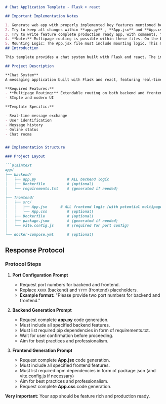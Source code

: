 ```markdown
# Chat Application Template - Flask + react

## Important Implementation Notes

1. Generate web app with properly implemented key features mentioned below.
2. Try to keep all changes within **app.py** , **App.jsx** and **App.css** files.
3. Try to write feature complete production ready app, with comments, fails states, etc.
4. **Note:** Multipage routing is possible within these files. On the backend, you can define multiple routes (e.g., `/login`, `/register`, `/dashboard`, etc.) in **app.py**. On the frontend, client-side routing can be managed within **App.jsx** using conditional rendering or a routing library, all within the single-file constraint.
5. Mounting Logic: The App.jsx file must include mounting logic. This means it should import ReactDOM from react-dom/client and use it to attach the main App component to the DOM element with the id "root".
## Introduction

This template provides a chat system built with Flask and react. The implementation focuses on real-time message exchange while maintaining clean, maintainable code.

## Project Description

**Chat System**  
A messaging application built with Flask and react, featuring real-time communication capabilities and user interaction.

**Required Features:**
- **Multipage Routing:** Extendable routing on both backend and frontend for additional pages/views
- SImple and modern UI

**Template Specific:**

- Real-time message exchange
- User identification
- Message history
- Online status
- Chat rooms


## Implementation Structure

### Project Layout

```plaintext
app/
├── backend/
│   ├── app.py              # ALL backend logic
│   ├── Dockerfile          # (optional)
│   └── requirements.txt    # (generated if needed)
│
├── frontend/
│   ├── src/
│   │   ├── App.jsx      # ALL frontend logic (with potential multipage routing)
│   │   └── App.css         # (optional)
│   ├── Dockerfile          # (optional)
│   ├── package.json        # (generated if needed)
│   └── vite.config.js      # (required for port config)
│
└── docker-compose.yml      # (optional)
```

## Response Protocol

### Protocol Steps

1. **Port Configuration Prompt**
   - Request port numbers for backend and frontend.
   - Replace `XXXX` (backend) and `YYYY` (frontend) placeholders.
   - **Example format:** "Please provide two port numbers for backend and frontend."

2. **Backend Generation Prompt**
   - Request complete **app.py** code generation.
   - Must include all specified backend features.
   - Must list required pip dependencies in form of requirements.txt.
   - Wait for user confirmation before proceeding.
   - Aim for best practices and professionalism.


3. **Frontend Generation Prompt**
   - Request complete **App.jsx** code generation.
   - Must include all specified frontend features.
   - Must list required npm dependencies in form of package.json (and vite.config.js if necessary)
   - Aim for best practices and professionalism.
   - Request complete **App.css** code generation.


**Very important:** Your app should be feature rich and production ready.
```